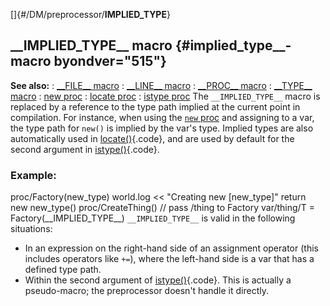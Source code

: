 []{#/DM/preprocessor/__IMPLIED_TYPE__}
## \_\_IMPLIED_TYPE\_\_ macro {#implied_type__-macro byondver="515"}
**See also:**
:   [\_\_FILE\_\_ macro](#/DM/preprocessor/__FILE__)
:   [\_\_LINE\_\_ macro](#/DM/preprocessor/__LINE__)
:   [\_\_PROC\_\_ macro](#/DM/preprocessor/__PROC__)
:   [\_\_TYPE\_\_ macro](#/DM/preprocessor/__TYPE__)
:   [new proc](#/proc/new)
:   [locate proc](#/proc/locate)
:   [istype proc](#/proc/istype)
The `__IMPLIED_TYPE__` macro is replaced by a reference to the type path
implied at the current point in compilation. For instance, when using
the [`new` proc](#/proc/new) and assigning to a var, the type path for
`new()` is implied by the var\'s type. Implied types are also
automatically used in [locate()](#/proc/locate){.code}, and are used by
default for the second argument in [istype()](#/proc/istype){.code}.
### Example:
proc/Factory(new_type) world.log \<\< \"Creating new \[new_type\]\"
return new new_type() proc/CreateThing() // pass /thing to Factory
var/thing/T = Factory(\_\_IMPLIED_TYPE\_\_)
`__IMPLIED_TYPE__` is valid in the following situations:
-   In an expression on the right-hand side of an assignment operator
    (this includes operators like `+=`), where the left-hand side is a
    var that has a defined type path.
-   Within the second argument of [istype()](#/proc/istype){.code}.
This is actually a pseudo-macro; the preprocessor doesn\'t handle it
directly.
